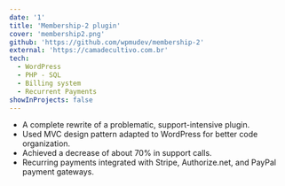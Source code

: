 ```yaml
---
date: '1'
title: 'Membership-2 plugin'
cover: 'membership2.png'
github: 'https://github.com/wpmudev/membership-2'
external: 'https://camadecultivo.com.br'
tech:
  - WordPress
  - PHP - SQL
  - Billing system
  - Recurrent Payments
showInProjects: false
---
```


- A complete rewrite of a problematic, support-intensive plugin.
- Used MVC design pattern adapted to WordPress for better code organization.
- Achieved a decrease of about 70% in support calls.
- Recurring payments integrated with Stripe, Authorize.net, and PayPal payment gateways.


